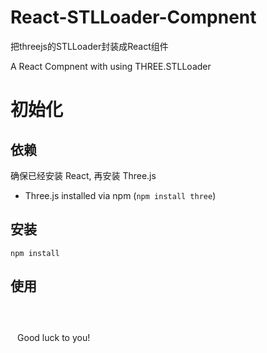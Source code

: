 # React-STLLoader-Compnent
把threejs的STLLoader封装成React组件

A React Compnent with using THREE.STLLoader 

# 初始化

## 依赖
确保已经安装 React, 再安装 Three.js

* Three.js installed via npm (`npm install three`)

## 安装

`npm install `

## 使用

` `  
` `

` `
Good luck to you!